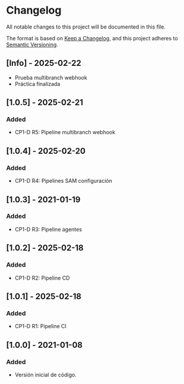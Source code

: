 # Changelog
All notable changes to this project will be documented in this file.

The format is based on [Keep a Changelog](https://keepachangelog.com/en/1.0.0/),
and this project adheres to [Semantic Versioning](https://semver.org/spec/v2.0.0.html).

## [Info] - 2025-02-22
- Prueba multibranch webhook
- Práctica finalizada

## [1.0.5] - 2025-02-21
### Added
- CP1-D R5: Pipeline multibranch webhook

## [1.0.4] - 2025-02-20
### Added
- CP1-D R4: Pipelines SAM configuración

## [1.0.3] - 2021-01-19
### Added
- CP1-D R3: Pipeline agentes

## [1.0.2] - 2025-02-18
### Added
- CP1-D R2: Pipeline CD

## [1.0.1] - 2025-02-18
### Added
- CP1-D R1: Pipeline CI

## [1.0.0] - 2021-01-08
### Added
- Versión inicial de código.

